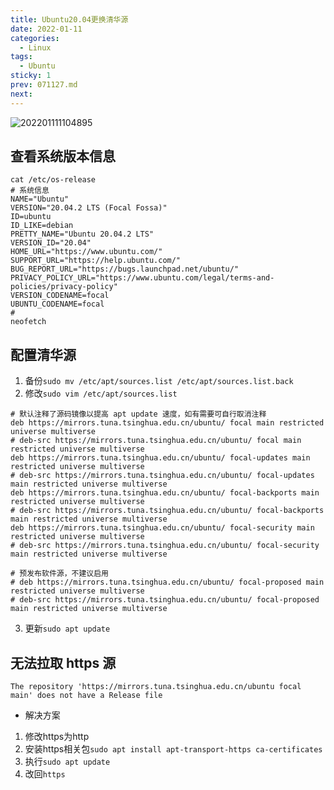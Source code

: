 ```yaml
---
title: Ubuntu20.04更换清华源
date: 2022-01-11
categories:
  - Linux
tags:
  - Ubuntu
sticky: 1
prev: 071127.md
next:
---
```


![202201111104895](https://gitee.com/snowyan/image/raw/master/2022/202201111104895.png)

<!-- more -->

## 查看系统版本信息

```shell
cat /etc/os-release
# 系统信息
NAME="Ubuntu"
VERSION="20.04.2 LTS (Focal Fossa)"
ID=ubuntu
ID_LIKE=debian
PRETTY_NAME="Ubuntu 20.04.2 LTS"
VERSION_ID="20.04"
HOME_URL="https://www.ubuntu.com/"
SUPPORT_URL="https://help.ubuntu.com/"
BUG_REPORT_URL="https://bugs.launchpad.net/ubuntu/"
PRIVACY_POLICY_URL="https://www.ubuntu.com/legal/terms-and-policies/privacy-policy"
VERSION_CODENAME=focal
UBUNTU_CODENAME=focal
# 
neofetch
```

## 配置清华源

1. 备份`sudo mv /etc/apt/sources.list /etc/apt/sources.list.back`
2. 修改`sudo vim /etc/apt/sources.list`

```shell
# 默认注释了源码镜像以提高 apt update 速度，如有需要可自行取消注释
deb https://mirrors.tuna.tsinghua.edu.cn/ubuntu/ focal main restricted universe multiverse
# deb-src https://mirrors.tuna.tsinghua.edu.cn/ubuntu/ focal main restricted universe multiverse
deb https://mirrors.tuna.tsinghua.edu.cn/ubuntu/ focal-updates main restricted universe multiverse
# deb-src https://mirrors.tuna.tsinghua.edu.cn/ubuntu/ focal-updates main restricted universe multiverse
deb https://mirrors.tuna.tsinghua.edu.cn/ubuntu/ focal-backports main restricted universe multiverse
# deb-src https://mirrors.tuna.tsinghua.edu.cn/ubuntu/ focal-backports main restricted universe multiverse
deb https://mirrors.tuna.tsinghua.edu.cn/ubuntu/ focal-security main restricted universe multiverse
# deb-src https://mirrors.tuna.tsinghua.edu.cn/ubuntu/ focal-security main restricted universe multiverse

# 预发布软件源，不建议启用
# deb https://mirrors.tuna.tsinghua.edu.cn/ubuntu/ focal-proposed main restricted universe multiverse
# deb-src https://mirrors.tuna.tsinghua.edu.cn/ubuntu/ focal-proposed main restricted universe multiverse
```
3. 更新`sudo apt update`

## 无法拉取 https 源

```shell
The repository 'https://mirrors.tuna.tsinghua.edu.cn/ubuntu focal main' does not have a Release file
```
 - 解决方案

1. 修改https为http
2. 安装https相关包`sudo apt install apt-transport-https ca-certificates`
3. 执行`sudo apt update`
4. 改回`https`


